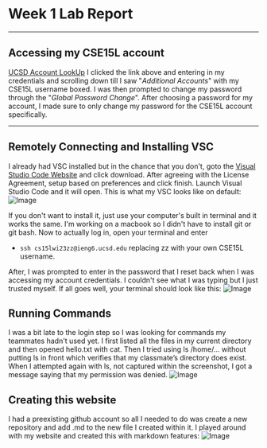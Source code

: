 # Week 1 Lab Report 
---
## Accessing my CSE15L account
[UCSD Account LookUp](https://sdacs.ucsd.edu/~icc/index.php)
I clicked the link above and entering in my credentials and scrolling down till I saw "_Additional Accounts_" with my CSE15L username boxed. I was then prompted to change my password through the "_Global Password Change_". After choosing a password for my account, I made sure to only change my password for the CSE15L account specifically.

---
## Remotely Connecting and Installing VSC
I already had VSC installed but in the chance that you don't, goto the [Visual Studio Code Website](https://code.visualstudio.com/) and click download. After agreeing with the License Agreement, setup based on preferences and click finish. Launch Visual Studio Code and it will open. This is what my VSC looks like on default:
![Image](https://media.discordapp.net/attachments/368995972975558656/1063181555352211516/Screen_Shot_2023-01-12_at_10.21.07_AM.png?width=1440&height=936)

If you don't want to install it, just use your computer's built in terminal and it works the same. I'm working on a macbook so I didn't have to install git or git bash. Now to actually log in, open your terminal and enter 
* `ssh cs15lwi23zz@ieng6.ucsd.edu`
replacing zz with your own CSE15L username. 

After, I was prompted to enter in the password that I reset back when I was accessing my account credentials. I couldn't see what I was typing but I just trusted myself. If all goes well, your terminal should look like this:
![Image](https://media.discordapp.net/attachments/368995972975558656/1063180340182663209/Screen_Shot_2023-01-12_at_11.38.14_AM.png)

## Running Commands 
I was a bit late to the login step so I was looking for commands my teammates hadn't used yet. I first listed all the files in my current directory and then opened hello.txt with cat. Then I tried using ls /home/… without putting ls in front which verifies that my classmate’s directory does exist. When I attempted again with ls, not captured within the screenshot, I got a message saying that my permission was denied.
![Image](https://media.discordapp.net/attachments/368995972975558656/1063180867419250698/Screen_Shot_2023-01-12_at_10.50.31_AM.png)

## Creating this website
I had a preexisting github account so all I needed to do was create a new repository and add .md to the new file I created within it. I played around with my website and created this with markdown features:
![Image](https://media.discordapp.net/attachments/368995972975558656/1063182701647101962/Screen_Shot_2023-01-12_at_11.47.59_AM.png?width=786&height=935)

